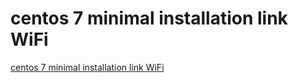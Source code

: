 # centos 7 minimal installation link WiFi
[centos 7 minimal installation link WiFi](https://aiwithcloud.com/2022/09/19/centos_7_minimal_installation_link_wifi/)